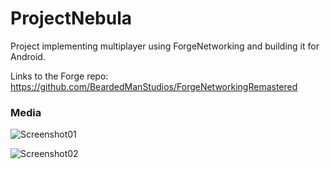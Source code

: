 # ProjectNebula

Project implementing multiplayer using ForgeNetworking and building it for Android.

Links to the Forge repo:
https://github.com/BeardedManStudios/ForgeNetworkingRemastered

### Media

![Screenshot01](https://media.giphy.com/media/KbGdi8sSIxzqwWSXux/giphy.gif)

![Screenshot02](https://media.giphy.com/media/LPZVZYpfD1jolP4Ddp/giphy.gif)
